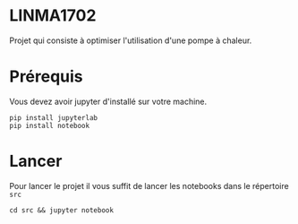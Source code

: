 # LINMA1702
Projet qui consiste à optimiser l'utilisation d'une pompe à chaleur.

# Prérequis
Vous devez avoir jupyter d'installé sur votre machine.
```code
pip install jupyterlab
pip install notebook
```
# Lancer
Pour lancer le projet il vous suffit de lancer les notebooks dans le répertoire `src`
```code
cd src && jupyter notebook 
```